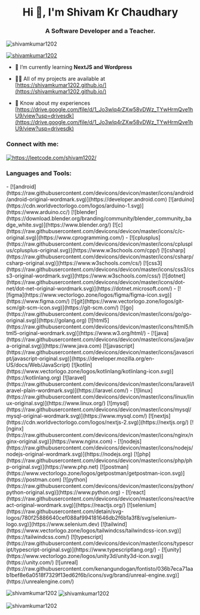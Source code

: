 <h1 align="center">Hi 👋, I'm Shivam Kr Chaudhary</h1>
<h3 align="center">A Software Developer and a Teacher.</h3>

<p align="left"> <img src="https://komarev.com/ghpvc/?username=shivamkumar1202&label=Profile%20views&color=0e75b6&style=flat" alt="shivamkumar1202" /> </p>

<p align="left"> <a href="https://github.com/ryo-ma/github-profile-trophy"><img src="https://github-profile-trophy.vercel.app/?username=shivamkumar1202" alt="shivamkumar1202" /></a> </p>

- 🌱 I’m currently learning **NextJS and Wordpress**

- 👨‍💻 All of my projects are available at [https://shivamkumar1202.github.io/](https://shivamkumar1202.github.io/)

- 📄 Know about my experiences [https://drive.google.com/file/d/1_Jo3wlq4rZXw58vDWz_TYwHrmQve1hU9/view?usp=drivesdk](https://drive.google.com/file/d/1_Jo3wlq4rZXw58vDWz_TYwHrmQve1hU9/view?usp=drivesdk)

<h3 align="left">Connect with me:</h3>
<p align="left">
<a href="https://www.leetcode.com/https://leetcode.com/shivam1202/" target="blank"><img align="center" src="https://raw.githubusercontent.com/rahuldkjain/github-profile-readme-generator/master/src/images/icons/Social/leet-code.svg" alt="https://leetcode.com/shivam1202/" height="30" width="40" /></a>
</p>

<h3 align="left">Languages and Tools:</h3>
- [![android](https://raw.githubusercontent.com/devicons/devicon/master/icons/android/android-original-wordmark.svg)](https://developer.android.com) [![arduino](https://cdn.worldvectorlogo.com/logos/arduino-1.svg)](https://www.arduino.cc/) [![blender](https://download.blender.org/branding/community/blender_community_badge_white.svg)](https://www.blender.org/) [![c](https://raw.githubusercontent.com/devicons/devicon/master/icons/c/c-original.svg)](https://www.cprogramming.com/)
- [![cplusplus](https://raw.githubusercontent.com/devicons/devicon/master/icons/cplusplus/cplusplus-original.svg)](https://www.w3schools.com/cpp/) [![csharp](https://raw.githubusercontent.com/devicons/devicon/master/icons/csharp/csharp-original.svg)](https://www.w3schools.com/cs/) [![css3](https://raw.githubusercontent.com/devicons/devicon/master/icons/css3/css3-original-wordmark.svg)](https://www.w3schools.com/css/) [![dotnet](https://raw.githubusercontent.com/devicons/devicon/master/icons/dot-net/dot-net-original-wordmark.svg)](https://dotnet.microsoft.com/)
- [![figma](https://www.vectorlogo.zone/logos/figma/figma-icon.svg)](https://www.figma.com/) [![git](https://www.vectorlogo.zone/logos/git-scm/git-scm-icon.svg)](https://git-scm.com/) [![go](https://raw.githubusercontent.com/devicons/devicon/master/icons/go/go-original.svg)](https://golang.org) [![html5](https://raw.githubusercontent.com/devicons/devicon/master/icons/html5/html5-original-wordmark.svg)](https://www.w3.org/html/)
- [![java](https://raw.githubusercontent.com/devicons/devicon/master/icons/java/java-original.svg)](https://www.java.com) [![javascript](https://raw.githubusercontent.com/devicons/devicon/master/icons/javascript/javascript-original.svg)](https://developer.mozilla.org/en-US/docs/Web/JavaScript) [![kotlin](https://www.vectorlogo.zone/logos/kotlinlang/kotlinlang-icon.svg)](https://kotlinlang.org) [![laravel](https://raw.githubusercontent.com/devicons/devicon/master/icons/laravel/laravel-plain-wordmark.svg)](https://laravel.com/)
- [![linux](https://raw.githubusercontent.com/devicons/devicon/master/icons/linux/linux-original.svg)](https://www.linux.org/) [![mysql](https://raw.githubusercontent.com/devicons/devicon/master/icons/mysql/mysql-original-wordmark.svg)](https://www.mysql.com/) [![nextjs](https://cdn.worldvectorlogo.com/logos/nextjs-2.svg)](https://nextjs.org/) [![nginx](https://raw.githubusercontent.com/devicons/devicon/master/icons/nginx/nginx-original.svg)](https://www.nginx.com)
- [![nodejs](https://raw.githubusercontent.com/devicons/devicon/master/icons/nodejs/nodejs-original-wordmark.svg)](https://nodejs.org) [![php](https://raw.githubusercontent.com/devicons/devicon/master/icons/php/php-original.svg)](https://www.php.net) [![postman](https://www.vectorlogo.zone/logos/getpostman/getpostman-icon.svg)](https://postman.com) [![python](https://raw.githubusercontent.com/devicons/devicon/master/icons/python/python-original.svg)](https://www.python.org)
- [![react](https://raw.githubusercontent.com/devicons/devicon/master/icons/react/react-original-wordmark.svg)](https://reactjs.org/) [![selenium](https://raw.githubusercontent.com/detain/svg-logos/780f25886640cef088af994181646db2f6b1a3f8/svg/selenium-logo.svg)](https://www.selenium.dev) [![tailwind](https://www.vectorlogo.zone/logos/tailwindcss/tailwindcss-icon.svg)](https://tailwindcss.com/) [![typescript](https://raw.githubusercontent.com/devicons/devicon/master/icons/typescript/typescript-original.svg)](https://www.typescriptlang.org/)
- [![unity](https://www.vectorlogo.zone/logos/unity3d/unity3d-icon.svg)](https://unity.com/) [![unreal](https://raw.githubusercontent.com/kenangundogan/fontisto/036b7eca71aab1bef8e6a0518f7329f13ed62f6b/icons/svg/brand/unreal-engine.svg)](https://unrealengine.com/)


<p><img align="left" src="https://github-readme-stats.vercel.app/api/top-langs?username=shivamkumar1202&show_icons=true&theme=dark&locale=en&layout=compact" alt="shivamkumar1202" /></p>

<p>&nbsp;<img align="center" src="https://github-readme-stats.vercel.app/api?username=shivamkumar1202&show_icons=true&theme=dark&locale=en" alt="shivamkumar1202" /></p>

<p><img align="center" src="https://github-readme-streak-stats.herokuapp.com/?user=shivamkumar1202&theme=dark" alt="shivamkumar1202" /></p>
